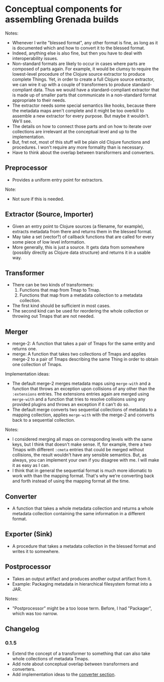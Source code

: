 # Conceptual components for assembling Grenada builds

Notes:

 - Whenever I write "blessed format", any other format is fine, as long as it is
   documented which and how to convert it to the blessed format.
 - Indeed, anything else is also fine, but then you have to deal with
   interoperability issues.
 - Non-standard formats are likely to occur in cases where parts are composed of
   parts again. For example, it would be clumsy to require the lowest-level
   procedure of the Clojure source extractor to produce complete Things.
   Yet, in order to create a full Clojure source extractor, we can wire it up
   with a couple of transformers to produce standard-compliant data. Thus we
   would have a standard-compliant extractor that is made up of smaller parts
   that communicate in a non-standard format appropriate to their needs.
 - The extractor needs some special semantics like hooks, because there the
   metadata maps aren't complete and it might be too overkill to assemble a new
   extractor for every purpose. But maybe it wouldn't. We'll see.
 - The details on how to connect those parts and on how to iterate over
   collections are irrelevant at the conceptual level and up to the
   implementation.
 - But, fret not, most of this stuff will be plain old Clojure functions and
   procedures. I won't require any more formality than is necessary.
 - Have to think about the overlap between transformers and converters.

## Preprocessor

 - Provides a uniform entry point for extractors.

Note:

 - Not sure if this is needed.

## Extractor (Source, Importer)

 - Given an entry point to Clojure sources (a filename, for example), extracts
   metadata from there and returns them in the blessed format.
 - May take a set (vector?) of callback functions that are called for every some
   piece of low level information.
 - More generally, this is just a source. It gets data from somewhere (possibly
   directly as Clojure data structure) and returns it in a usable way.

## Transformer

 - There can be two kinds of transformers:
    1. Functions that map from Tmap to Tmap.
    2. Functions that map from a metadata collection to a metadata collection.
 - The first kind should be sufficient in most cases.
 - The second kind can be used for reordering the whole collection or throwing
   out Tmaps that are not needed.

## Merger

 - merge-2: A function that takes a pair of Tmaps for the same entity and
   returns one.
 - merge: A function that takes two collections of Tmaps and applies merge-2 to
   a pair of Tmaps describing the same Thing in order to obtain one collection
   of Tmaps.

Implementation ideas:

 - The default merge-2 merges metadata maps using `merge-with` and a function
   that throws an exception upon collisions of any other than the `:extensions`
   entries. The extensions entries again are merged using `merge-with` and a
   function that tries to resolve collisions using any provided plugins and
   throws an exception if it can't do so.
 - The default merge converts two sequential collections of metadata to a
   mapping collection, applies `merge-with` with the merge-2 and converts back
   to a sequential collection.

Notes:

 - I considered merging all maps on corresponding levels with the same keys, but
   I think that doesn't make sense. If, for example, there a two Tmaps with
   different `:cmeta` entries that could be merged without collisions, the
   result wouldn't have any sensible semantics. But, as always, you can
   implement your own if you disagree with me. I will make it as easy as I can.
 - I think that in general the sequential format is much more idiomatic to work
   with than the mapping format. That's why we're converting back and forth
   instead of using the mapping format all the time.

## Converter

 - A function that takes a whole metadata collection and returns a whole
   metadata collection containing the same information in a different format.

## Exporter (Sink)

 - A procedure that takes a metadata collection in the blessed format and writes
   it to somewhere.

## Postprocessor

 - Takes an output artifact and produces another output artifact from it.
 - Example: Packaging metadata in hierarchical filesystem format into a JAR.

Notes:

 - "Postprocessor" might be a too loose term. Before, I had "Packager", which
   was too narrow.


## Changelog

### 0.1.5

 - Extend the concept of a transformer to something that can also take whole
   collections of metadata Tmaps.
 - Add note about conceptual overlap between transformers and converters.
 - Add implementation ideas to the [converter section](#converter).
